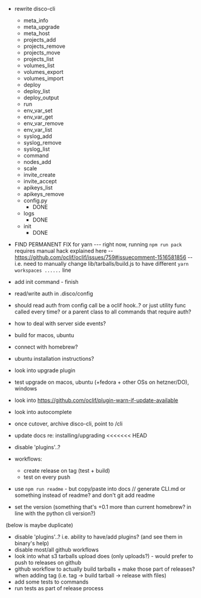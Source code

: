 - rewrite disco-cli

  - meta_info
  - meta_upgrade
  - meta_host
  - projects_add
  - projects_remove
  - projects_move
  - projects_list
  - volumes_list
  - volumes_export
  - volumes_import
  - deploy
  - deploy_list
  - deploy_output
  - run
  - env_var_set
  - env_var_get
  - env_var_remove
  - env_var_list
  - syslog_add
  - syslog_remove
  - syslog_list
  - command
  - nodes_add
  - scale
  - invite_create
  - invite_accept
  - apikeys_list
  - apikeys_remove
  - config.py
    - DONE
  - logs
    - DONE
  - init
    - DONE

- FIND PERMANENT FIX for yarn --- right now, running `npm run pack` requires manual hack explained here -- https://github.com/oclif/oclif/issues/759#issuecomment-1516581856 -- i.e. need to manually change lib/tarballs/build.js to have different `yarn workspaces ......` line
- add init command - finish
- read/write auth in .disco/config
- should read auth from config call be a oclif hook..? or just utility func called every time? or a parent class to all commands that require auth?
- how to deal with server side events?
- build for macos, ubuntu
- connect with homebrew?
- ubuntu installation instructions?
- look into upgrade plugin
- test upgrade on macos, ubuntu (+fedora + other OSs on hetzner/DO), windows
- look into https://github.com/oclif/plugin-warn-if-update-available
- look into autocomplete
- once cutover, archive disco-cli, point to /cli
- update docs re: installing/upgrading
  <<<<<<< HEAD
- disable 'plugins'..?
- workflows:
  - create release on tag (test + build)
  - test on every push
- use `npm run readme` - but copy/paste into docs // generate CLI.md or something instead of readme? and don't git add readme
- set the version (something that's +0.1 more than current homebrew? in line with the python cli version?)

(below is maybe duplicate)

- disable 'plugins'..? i.e. ability to have/add plugins? (and see them in binary's help)
- disable most/all github workflows
- look into what s3 tarballs upload does (only uploads?) - would prefer to push to releases on github
- github workflow to actually build tarballs + make those part of releases? when adding tag (i.e. tag -> build tarball -> release with files)
- add some tests to commands
- run tests as part of release process
